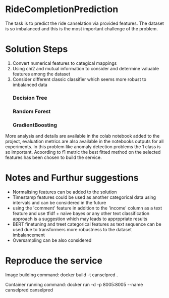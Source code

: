 # RideCompletionPrediction
The task is to predict the ride canselation via provided features. The dataset is so imbalanced and this is the most important challenge of the problem.

# Solution Steps
1. Convert numerical features to categical mappings
2. Using chi2 and mutual information to consider and determine valuable features among the dataset
3. Consider different classic classifier which seems more robust to imbalanced data
   ### Decision Tree
   ### Random Forest
   ### GradientBoosting
More analysis and details are available in the colab notebook added to the project, evaluation metrics are also available in the notebooks outputs for all experiments.
In this problem like anomaly detection problems the 1 class is so important. Acoording to f1 metric the best fitted method on the selected features has been chosen to build the service.

# Notes and Furthur suggestions
* Normalising features can be added to the solution 
* Timestamp features could be used as another categorical data using intervals and can be considered in the future
* using the 'comment' feature in addition to the 'income' column as a text feature and use tfidf + naive bayes or any other text classification approach is a suggestion which may leads to apprppriate results
* BERT finetuning and treet categorical features as text sequence can be used due to transformers more robustness to the dataset imbalancement
* Oversampling can be also considered

# Reproduce the service
Image building command:
  docker build -t canselpred .
  
Container running command:
docker run -d -p 8005:8005 --name canselpred canselpred
